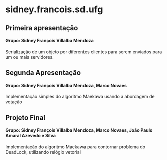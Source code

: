 # sidney.francois.sd.ufg

## Primeira apresentação
#### Grupo: Sidney François Villalba Mendoza
Serialização de um objeto por diferentes clientes para serem enviados para um ou mais servidores.


## Segunda Apresentação
#### Grupo: Sidney François Villalba Mendoza, Marco Novaes

Implementação simples do algoritmo Maekawa usando a abordagem de votação

## Projeto Final
#### Grupo: Sidney François Villalba Mendoza, Marco Novaes, João Paulo Amaral Azevedo e Silva

Implementação do algoritmo Maekawa para contornar problema do DeadLock, utilizando relógio vetorial
